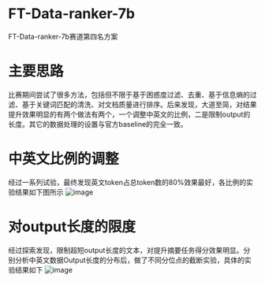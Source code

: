 # FT-Data-ranker-7b
FT-Data-ranker-7b赛道第四名方案
# 主要思路
比赛期间尝试了很多方法，包括但不限于基于困惑度过滤、去重、基于信息熵的过滤、基于关键词匹配的清洗、对文档质量进行排序。后来发现，大道至简，对结果提升效果明显的有两个做法有两个，一个调整中英文的比例，二是限制output的长度。其它的数据处理的设置与官方baseline的完全一致。
# 中英文比例的调整
经过一系列试验，最终发现英文token占总token数的80%效果最好，各比例的实验结果如下图所示
![image](https://github.com/zxmwd2/FT-Data-ranker-7b/assets/74773596/9a5b5198-a298-4cef-a316-9b95012f5369)
# 对output长度的限度
经过探索发现，限制超短output长度的文本，对提升摘要任务得分效果明显。分别分析中英文数据Output长度的分布后，做了不同分位点的截断实验，具体的实验结果如下
![image](https://github.com/zxmwd2/FT-Data-ranker-7b/assets/74773596/a1edcd10-4087-49d9-be00-ad9e2ec58001)
